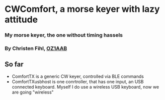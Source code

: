 # CWComfort, a morse keyer with lazy attitude
### My morse keyer, the one without timing hassels
### By Christen Fihl, [OZ1AAB](https://www.fihl.net/oz1aab/)

## So far
* ComfortTX is a generic CW keyer, controlled via BLE commands
* ComfortTXusbhost is one conrtroller, that has one input, an USB connected keyboard. Myself I do use a wireless USB keyboard, now we are going "wireless"

